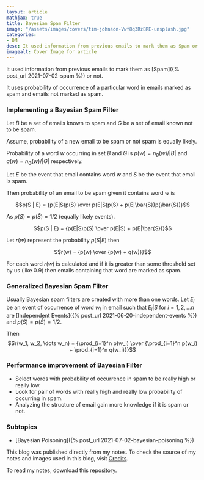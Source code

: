 ```yaml
---
layout: article
mathjax: true
title: Bayesian Spam Filter
image: "/assets/images/covers/tim-johnson-Vwf8q3RzBRE-unsplash.jpg"
categories:
- DM
desc: It used information from previous emails to mark them as Spam or not. 
imagealt: Cover Image for article
---
```


It used information from previous emails to mark them as [Spam]({% post_url 2021-07-02-spam %}) or not.

It uses probability of occurrence of a particular word in emails marked as spam and emails not marked as spam.

### Implementing a Bayesian Spam Filter
Let $B$ be a set of emails known to spam and $G$ be a set of email known not to be spam.




















































































































































































































































































































































































































Assume, probability of a new email to be spam or not spam is equally likely.

Probability of a word $w$ occurring in set $B$ and $G$ is $p(w) = n_B(w) / |B|$ and $q(w) = n_G(w) / |G|$ respectively.





















































































































































































































































































































































































































Let $E$ be the event that email contains word $w$ and $S$ be the event that email is spam.




















































































































































































































































































































































































































Then probability of an email to be spam given it contains word $w$ is




















































































































































































































































































































































































































$$p(S | E) = {p(E|S)p(S) \over p(E|S)p(S) + p(E|\bar{S})p(\bar{S})}$$





















































































































































































































































































































































































































As $p(S) = p(\bar{S}) = 1/2$ (equally likely events).




















































































































































































































































































































































































































$$p(S | E) = {p(E|S)p(S) \over p(E|S) + p(E|\bar{S})}$$





















































































































































































































































































































































































































Let $r(w)$ represent the probability $p(S|E)$ then




















































































































































































































































































































































































































$$r(w) = {p(w) \over {p(w) + q(w)}}$$





















































































































































































































































































































































































































For each word $r(w)$ is calculated and if it is greater than some threshold set by us (like 0.9) then emails containing that word are marked as spam.





















































































































































































































































































































































































































### Generalized Bayesian Spam Filter
Usually Bayesian spam filters are created with more than one words.
Let $E_i$ be an event of occurrence of word $w_i$ in email such that $E_i | S$ for $i=1, 2, \dots n$ are [Independent Events]({% post_url 2021-06-20-independent-events %}) and $p(S) = p(\bar{S}) = 1/2$.




















































































































































































































































































































































































































Then $$r(w_1, w_2, \dots w_n) = {\prod_{i=1}^n p(w_i) \over {\prod_{i=1}^n p(w_i) + \prod_{i=1}^n q(w_i)}}$$





















































































































































































































































































































































































































### Performance improvement of Bayesian Filter
* Select words with probability of occurrence in spam to be really high or really low.
* Look for pair of words with really high and really low probability of occurring in spam.
* Analyzing the structure of email gain more knowledge if it is spam or not.

### Subtopics
- [Bayesian Poisoning]({% post_url 2021-07-02-bayesian-poisoning %})

This blog was published directly from my notes.
To check the source of my notes and images used in this blog, visit <a href="/credits.html" target="_blank">Credits</a>.

To read my notes, download this <a href="https://github.com/bovem/CS" target="blank">repository</a>.